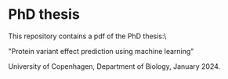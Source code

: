 # PhD thesis

This repository contains a pdf of the PhD thesis:\

"Protein variant effect prediction using machine learning"

University of Copenhagen, Department of Biology, January 2024.
